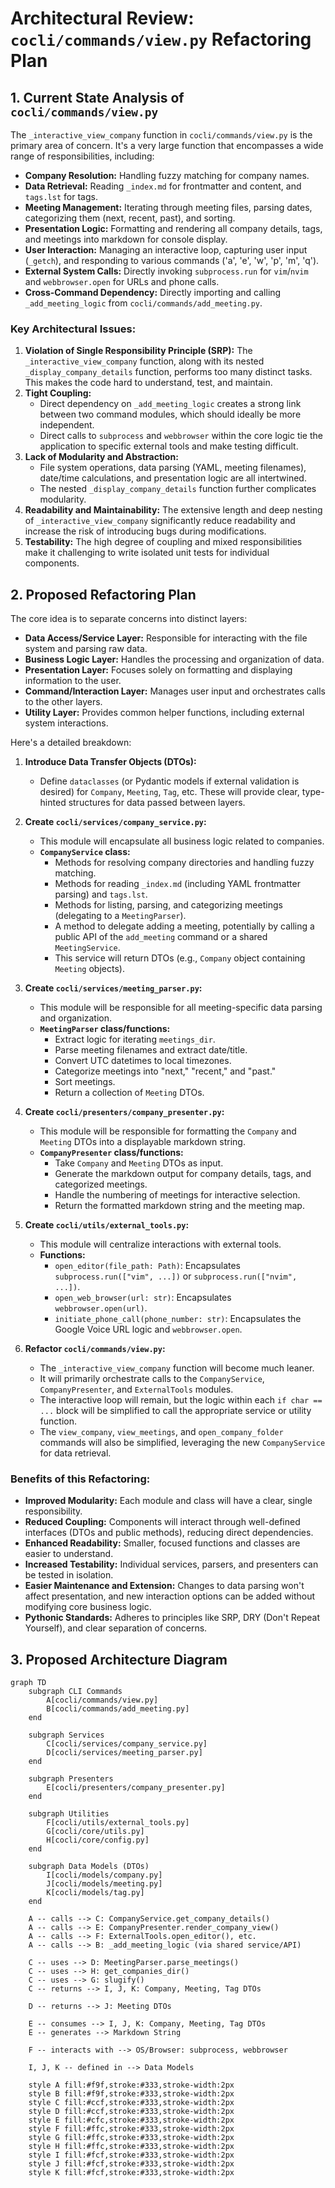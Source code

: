 # Architectural Review: `cocli/commands/view.py` Refactoring Plan

## 1. Current State Analysis of `cocli/commands/view.py`

The `_interactive_view_company` function in `cocli/commands/view.py` is the primary area of concern. It's a very large function that encompasses a wide range of responsibilities, including:

*   **Company Resolution:** Handling fuzzy matching for company names.
*   **Data Retrieval:** Reading `_index.md` for frontmatter and content, and `tags.lst` for tags.
*   **Meeting Management:** Iterating through meeting files, parsing dates, categorizing them (next, recent, past), and sorting.
*   **Presentation Logic:** Formatting and rendering all company details, tags, and meetings into markdown for console display.
*   **User Interaction:** Managing an interactive loop, capturing user input (`_getch`), and responding to various commands ('a', 'e', 'w', 'p', 'm', 'q').
*   **External System Calls:** Directly invoking `subprocess.run` for `vim`/`nvim` and `webbrowser.open` for URLs and phone calls.
*   **Cross-Command Dependency:** Directly importing and calling `_add_meeting_logic` from `cocli/commands/add_meeting.py`.

### Key Architectural Issues:

1.  **Violation of Single Responsibility Principle (SRP):** The `_interactive_view_company` function, along with its nested `_display_company_details` function, performs too many distinct tasks. This makes the code hard to understand, test, and maintain.
2.  **Tight Coupling:**
    *   Direct dependency on `_add_meeting_logic` creates a strong link between two command modules, which should ideally be more independent.
    *   Direct calls to `subprocess` and `webbrowser` within the core logic tie the application to specific external tools and make testing difficult.
3.  **Lack of Modularity and Abstraction:**
    *   File system operations, data parsing (YAML, meeting filenames), date/time calculations, and presentation logic are all intertwined.
    *   The nested `_display_company_details` function further complicates modularity.
4.  **Readability and Maintainability:** The extensive length and deep nesting of `_interactive_view_company` significantly reduce readability and increase the risk of introducing bugs during modifications.
5.  **Testability:** The high degree of coupling and mixed responsibilities make it challenging to write isolated unit tests for individual components.

## 2. Proposed Refactoring Plan

The core idea is to separate concerns into distinct layers:

*   **Data Access/Service Layer:** Responsible for interacting with the file system and parsing raw data.
*   **Business Logic Layer:** Handles the processing and organization of data.
*   **Presentation Layer:** Focuses solely on formatting and displaying information to the user.
*   **Command/Interaction Layer:** Manages user input and orchestrates calls to the other layers.
*   **Utility Layer:** Provides common helper functions, including external system interactions.

Here's a detailed breakdown:

1.  **Introduce Data Transfer Objects (DTOs):**
    *   Define `dataclasses` (or Pydantic models if external validation is desired) for `Company`, `Meeting`, `Tag`, etc. These will provide clear, type-hinted structures for data passed between layers.

2.  **Create `cocli/services/company_service.py`:**
    *   This module will encapsulate all business logic related to companies.
    *   **`CompanyService` class:**
        *   Methods for resolving company directories and handling fuzzy matching.
        *   Methods for reading `_index.md` (including YAML frontmatter parsing) and `tags.lst`.
        *   Methods for listing, parsing, and categorizing meetings (delegating to a `MeetingParser`).
        *   A method to delegate adding a meeting, potentially by calling a public API of the `add_meeting` command or a shared `MeetingService`.
        *   This service will return DTOs (e.g., `Company` object containing `Meeting` objects).

3.  **Create `cocli/services/meeting_parser.py`:**
    *   This module will be responsible for all meeting-specific data parsing and organization.
    *   **`MeetingParser` class/functions:**
        *   Extract logic for iterating `meetings_dir`.
        *   Parse meeting filenames and extract date/title.
        *   Convert UTC datetimes to local timezones.
        *   Categorize meetings into "next," "recent," and "past."
        *   Sort meetings.
        *   Return a collection of `Meeting` DTOs.

4.  **Create `cocli/presenters/company_presenter.py`:**
    *   This module will be responsible for formatting the `Company` and `Meeting` DTOs into a displayable markdown string.
    *   **`CompanyPresenter` class/functions:**
        *   Take `Company` and `Meeting` DTOs as input.
        *   Generate the markdown output for company details, tags, and categorized meetings.
        *   Handle the numbering of meetings for interactive selection.
        *   Return the formatted markdown string and the meeting map.

5.  **Create `cocli/utils/external_tools.py`:**
    *   This module will centralize interactions with external tools.
    *   **Functions:**
        *   `open_editor(file_path: Path)`: Encapsulates `subprocess.run(["vim", ...])` or `subprocess.run(["nvim", ...])`.
        *   `open_web_browser(url: str)`: Encapsulates `webbrowser.open(url)`.
        *   `initiate_phone_call(phone_number: str)`: Encapsulates the Google Voice URL logic and `webbrowser.open`.

6.  **Refactor `cocli/commands/view.py`:**
    *   The `_interactive_view_company` function will become much leaner.
    *   It will primarily orchestrate calls to the `CompanyService`, `CompanyPresenter`, and `ExternalTools` modules.
    *   The interactive loop will remain, but the logic within each `if char == ...` block will be simplified to call the appropriate service or utility function.
    *   The `view_company`, `view_meetings`, and `open_company_folder` commands will also be simplified, leveraging the new `CompanyService` for data retrieval.

### Benefits of this Refactoring:

*   **Improved Modularity:** Each module and class will have a clear, single responsibility.
*   **Reduced Coupling:** Components will interact through well-defined interfaces (DTOs and public methods), reducing direct dependencies.
*   **Enhanced Readability:** Smaller, focused functions and classes are easier to understand.
*   **Increased Testability:** Individual services, parsers, and presenters can be tested in isolation.
*   **Easier Maintenance and Extension:** Changes to data parsing won't affect presentation, and new interaction options can be added without modifying core business logic.
*   **Pythonic Standards:** Adheres to principles like SRP, DRY (Don't Repeat Yourself), and clear separation of concerns.

## 3. Proposed Architecture Diagram

```mermaid
graph TD
    subgraph CLI Commands
        A[cocli/commands/view.py]
        B[cocli/commands/add_meeting.py]
    end

    subgraph Services
        C[cocli/services/company_service.py]
        D[cocli/services/meeting_parser.py]
    end

    subgraph Presenters
        E[cocli/presenters/company_presenter.py]
    end

    subgraph Utilities
        F[cocli/utils/external_tools.py]
        G[cocli/core/utils.py]
        H[cocli/core/config.py]
    end

    subgraph Data Models (DTOs)
        I[cocli/models/company.py]
        J[cocli/models/meeting.py]
        K[cocli/models/tag.py]
    end

    A -- calls --> C: CompanyService.get_company_details()
    A -- calls --> E: CompanyPresenter.render_company_view()
    A -- calls --> F: ExternalTools.open_editor(), etc.
    A -- calls --> B: _add_meeting_logic (via shared service/API)

    C -- uses --> D: MeetingParser.parse_meetings()
    C -- uses --> H: get_companies_dir()
    C -- uses --> G: slugify()
    C -- returns --> I, J, K: Company, Meeting, Tag DTOs

    D -- returns --> J: Meeting DTOs

    E -- consumes --> I, J, K: Company, Meeting, Tag DTOs
    E -- generates --> Markdown String

    F -- interacts with --> OS/Browser: subprocess, webbrowser

    I, J, K -- defined in --> Data Models

    style A fill:#f9f,stroke:#333,stroke-width:2px
    style B fill:#f9f,stroke:#333,stroke-width:2px
    style C fill:#ccf,stroke:#333,stroke-width:2px
    style D fill:#ccf,stroke:#333,stroke-width:2px
    style E fill:#cfc,stroke:#333,stroke-width:2px
    style F fill:#ffc,stroke:#333,stroke-width:2px
    style G fill:#ffc,stroke:#333,stroke-width:2px
    style H fill:#ffc,stroke:#333,stroke-width:2px
    style I fill:#fcf,stroke:#333,stroke-width:2px
    style J fill:#fcf,stroke:#333,stroke-width:2px
    style K fill:#fcf,stroke:#333,stroke-width:2px